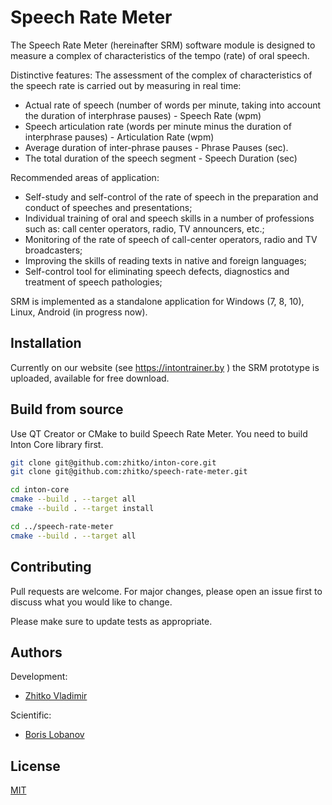 # Speech Rate Meter

The Speech Rate Meter (hereinafter SRM) software module is designed to measure a complex of characteristics of the tempo (rate) of oral speech.

Distinctive features:
The assessment of the complex of characteristics of the speech rate is carried out by measuring in real time:
* Actual rate of speech (number of words per minute, taking into account the duration of interphrase pauses) - Speech Rate (wpm)
* Speech articulation rate (words per minute minus the duration of interphrase pauses) - Articulation Rate (wpm)
* Average duration of inter-phrase pauses - Phrase Pauses (sec).
* The total duration of the speech segment - Speech Duration (sec)

Recommended areas of application:
* Self-study and self-control of the rate of speech in the preparation and conduct of speeches and presentations;
* Individual training of oral and speech skills in a number of professions such as: call center operators, radio, TV announcers, etc.;
* Monitoring of the rate of speech of call-center operators, radio and TV broadcasters;
* Improving the skills of reading texts in native and foreign languages;
* Self-control tool for eliminating speech defects, diagnostics and treatment of speech pathologies;

SRM is implemented as a standalone application for Windows (7, 8, 10), Linux, Android (in progress now). 

## Installation

Currently on our website (see https://intontrainer.by ) the SRM prototype is uploaded, available for free download.

## Build from source

Use QT Creator or CMake to build Speech Rate Meter.
You need to build Inton Core library first.

```bash
git clone git@github.com:zhitko/inton-core.git
git clone git@github.com:zhitko/speech-rate-meter.git

cd inton-core
cmake --build . --target all
cmake --build . --target install

cd ../speech-rate-meter
cmake --build . --target all
```

## Contributing
Pull requests are welcome. For major changes, please open an issue first to discuss what you would like to change.

Please make sure to update tests as appropriate.

## Authors

Development:
* [Zhitko Vladimir](https://www.linkedin.com/in/zhitko-vladimir-92662255/)

Scientific:
* [Boris Lobanov](https://www.linkedin.com/in/boris-lobanov-50628384/)

## License
[MIT](https://choosealicense.com/licenses/mit/)
